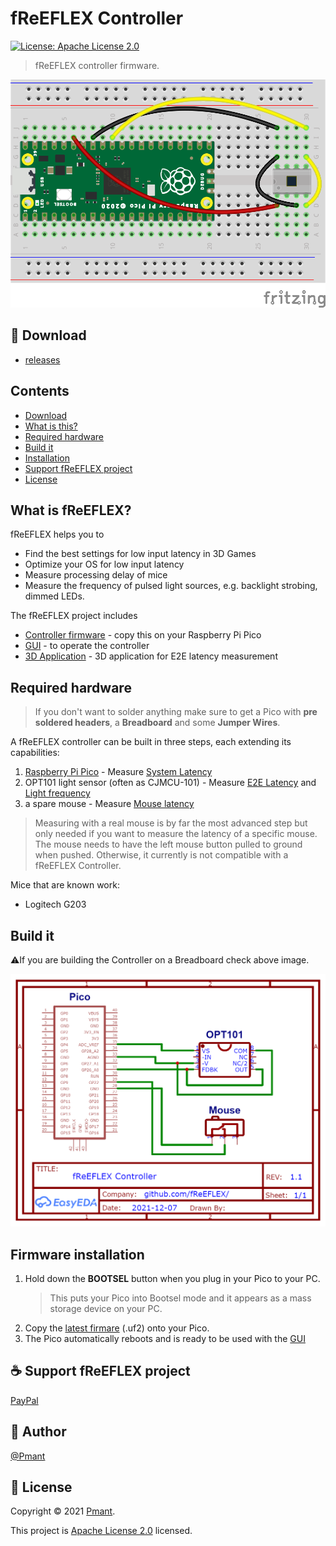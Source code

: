 # fReEFLEX Controller
[![License: Apache License 2.0](https://img.shields.io/badge/License-Apache%20License%202.0-yellow.svg)](LICENSE)

> fReEFLEX controller firmware.

![](doc/breadboard.png?raw=true "Breadboard")

## 📁 Download
- [releases](https://github.com/fReEFLEX/fReEFLEX-controller/releases)

## Contents
- [Download](#-download)
- [What is this?](#what-is-freeflex)
- [Required hardware](#required-hardware)
- [Build it](#build-it)
- [Installation](#firmware-installation)
- [Support fReEFLEX project](#-support-freeflex-project)
- [License](#-license)

## What is fReEFLEX?
fReEFLEX helps you to 
- Find the best settings for low input latency in 3D Games
- Optimize your OS for low input latency
- Measure processing delay of mice
- Measure the frequency of pulsed light sources, e.g. backlight strobing, dimmed LEDs.

The fReEFLEX project includes
- [Controller firmware](https://github.com/fReEFLEX/fReEFLEX-controller/releases) - copy this on your Raspberry Pi Pico
- [GUI](https://github.com/fReEFLEX/fReEFLEX-GUI/) - to operate the controller
- [3D Application](https://github.com/fReEFLEX/fReEFLEX-clicker/) - 3D application for E2E latency measurement 

## Required hardware
>If you don't want to solder anything make sure to get a Pico with **pre soldered headers**, a **Breadboard** and some **Jumper Wires**.

A fReEFLEX controller can be built in three steps, each extending its capabilities:
1. [Raspberry Pi Pico](https://www.raspberrypi.com/products/raspberry-pi-pico/) - Measure [System Latency](https://github.com/fReEFLEX/fReEFLEX-GUI/#5-system-latency-mode)
2. OPT101 light sensor (often as CJMCU-101) - Measure [E2E Latency](https://github.com/fReEFLEX/fReEFLEX-GUI/#4-e2e-latency-mode) and [Light frequency](https://github.com/fReEFLEX/fReEFLEX-GUI/#6-light-frequency)
3. a spare mouse - Measure [Mouse latency](https://github.com/fReEFLEX/fReEFLEX-GUI/#51-mouse-latency)

>Measuring with a real mouse is by far the most advanced step but only needed if you want to measure the latency of a specific mouse.
The mouse needs to have the left mouse button pulled to ground when pushed. Otherwise, it currently is not compatible with a fReEFLEX Controller.

Mice that are known work:
- Logitech G203


## Build it
⚠️If you are building the Controller on a Breadboard check above image. 

![](doc/schematic.png?raw=true "Breadboard")

## Firmware installation
1. Hold down the **BOOTSEL** button when you plug in your Pico to your PC.
    >This puts your Pico into Bootsel mode and it appears as a mass storage device on your PC.
2. Copy the [latest firmare](https://github.com/fReEFLEX/fReEFLEX-controller/releases) (.uf2) onto your Pico.
3. The Pico automatically reboots and is ready to be used with the [GUI](https://freeflex.github.io/fReEFLEX-GUI/)

## ☕ Support fReEFLEX project

[PayPal](https://paypal.me/Pmant)

## 👤 Author

[@Pmant](https://github.com/Pmant)

## 📝 License

Copyright © 2021 [Pmant](https://github.com/Pmant).

This project is [Apache License 2.0](LICENSE) licensed.


